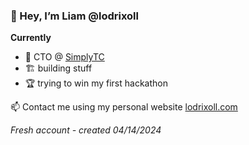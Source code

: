 ### 👋 Hey, I’m Liam @lodrixoll

**Currently** 
- 🏡 CTO @ [SimplyTC](https://simplytc.com/)
- 🏗️ building stuff
- 🏆 trying to win my first hackathon

📫 Contact me using my personal website [lodrixoll.com](https://lodrixoll.com)

_Fresh account - created 04/14/2024_
